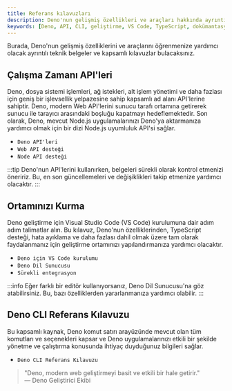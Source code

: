 ```yaml
---
title: Referans kılavuzları
description: Deno'nun gelişmiş özellikleri ve araçları hakkında ayrıntılı bilgi sağlayan kapsamlı teknik belgeler bulunmaktadır. Bu kılavuzlar, Deno ile etkili bir şekilde çalışmanıza yardımcı olacaktır.
keywords: [Deno, API, CLI, geliştirme, VS Code, TypeScript, dokümantasyon]
---
```


Burada, Deno'nun gelişmiş özelliklerini ve araçlarını öğrenmenize yardımcı olacak ayrıntılı teknik belgeler ve kapsamlı kılavuzlar bulacaksınız.

## Çalışma Zamanı API'leri

Deno, dosya sistemi işlemleri, ağ istekleri, alt işlem yönetimi ve daha fazlası için geniş bir işlevsellik yelpazesine sahip kapsamlı ad alanı API'lerine sahiptir. Deno, modern Web API'lerini sunucu tarafı ortamına getirerek sunucu ile tarayıcı arasındaki boşluğu kapatmayı hedeflemektedir. Son olarak, Deno, mevcut Node.js uygulamalarınızı Deno'ya aktarmanıza yardımcı olmak için bir dizi Node.js uyumluluk API'si sağlar.

- `Deno API'leri`
- `Web API desteği`
- `Node API desteği`

:::tip
Deno'nun API'lerini kullanırken, belgeleri sürekli olarak kontrol etmenizi öneririz. Bu, en son güncellemeleri ve değişiklikleri takip etmenize yardımcı olacaktır.
:::

## Ortamınızı Kurma

Deno geliştirme için Visual Studio Code (VS Code) kurulumuna dair adım adım talimatlar alın. Bu kılavuz, Deno'nun özelliklerinden, TypeScript desteği, hata ayıklama ve daha fazlası dahil olmak üzere tam olarak faydalanmanız için geliştirme ortamınızı yapılandırmanıza yardımcı olacaktır.

- `Deno için VS Code kurulumu`
- `Deno Dil Sunucusu`
- `Sürekli entegrasyon`

:::info
Eğer farklı bir editör kullanıyorsanız, Deno Dil Sunucusu'na göz atabilirsiniz. Bu, bazı özelliklerden yararlanmanıza yardımcı olabilir.
:::

## Deno CLI Referans Kılavuzu

Bu kapsamlı kaynak, Deno komut satırı arayüzünde mevcut olan tüm komutları ve seçenekleri kapsar ve Deno uygulamalarınızı etkili bir şekilde yönetme ve çalıştırma konusunda ihtiyaç duyduğunuz bilgileri sağlar.

- `Deno CLI Referans Kılavuzu`

> "Deno, modern web geliştirmeyi basit ve etkili bir hale getirir."  
> — Deno Geliştirici Ekibi